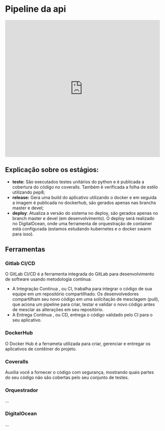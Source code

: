 # Pipeline da api

<iframe frameborder="0" style="width:100%;height:446px;" src="https://www.draw.io/?lightbox=1&highlight=0000ff&edit=_blank&layers=1&nav=1&title=pipeline%20api#Uhttps%3A%2F%2Fdrive.google.com%2Fuc%3Fid%3D1-o7GaZhNaWqOITV1ssE8NWxC55tr1YjJ%26export%3Ddownload"></iframe>

## Explicação sobre os estágios:

* **teste:** São executados testes unitários do python e é publicada a cobertura do código no coveralls. Também é verificada a folha de estilo utilizando pep8; 
* **release:** Gera uma build do aplicativo utilizando o docker e em seguida a imagem é publicada no dockerhub, são gerados apenas nas branchs master e devel; 
* **deploy**: Atualiza a versão do sistema no deploy, são gerados apenas no branch master e devel (em desenvolvimento). O deploy será realizado no DigitalOcean, onde uma ferramenta de orquestração de container está configurada (estamos estudando kubernetes e o docker swarm para isso).

## Ferramentas

### Gitlab CI/CD

O GitLab CI/CD é a ferramenta integrada do GitLab para desenvolvimento de software usando metodologia contínua:

* A Integração Contínua , ou CI, trabalha para integrar o código de sua equipe em um repositório compartilhado. Os desenvolvedores compartilham seu novo código em uma solicitação de mesclagem (pull), que aciona um pipeline para criar, testar e validar o novo código antes de mesclar as alterações em seu repositório.
* A Entrega Contínua , ou CD, entrega o código validado pelo CI para o seu aplicativo.

### DockerHub

O Docker Hub é a ferrameta utilizada para criar, gerenciar e entregar os aplicativos de contêiner do projeto.

### Coveralls

Auxilia você a fornecer o código com segurança, mostrando quais partes do seu código não são cobertas pelo seu conjunto de testes.

### Orquestrador
...

### DigitalOcean
...
